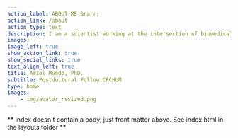 ```yaml
---
action_label: ABOUT ME &rarr;
action_link: /about
action_type: text
description: I am a scientist working at the intersection of biomedical data science, public health, and statistics. 
images:
image_left: true
show_action_link: true
show_social_links: true
text_align_left: true
title: Ariel Mundo, PhD.
subtitle: Postdoctoral Fellow,CRCHUM
type: home
images: 
    - img/avatar_resized.png
---
```


** index doesn't contain a body, just front matter above.
See index.html in the layouts folder **


